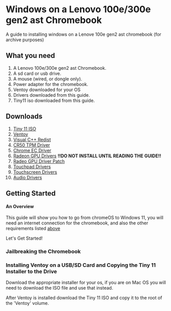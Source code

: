 # Windows on a Lenovo 100e/300e gen2 ast Chromebook

A guide to installing windows on a Lenove 100e gen2 ast chromebook (for archive purposes)


## What you need

1. A Lenovo 100e/300e gen2 ast Chromebook.
2. A sd card or usb drive.
3. A mouse (wired, or dongle only).
4. Power adapter for the chromebook.
5. Ventoy downloaded for your OS
5. Drivers downloaded from this guide.
6. Tiny11 iso downloaded from this guide.

## Downloads

1. [Tiny 11 ISO](https://www.mediafire.com/file/vn0ucvdb389sxl3/tiny11_23H2_x64.iso/file)
2. [Ventoy](https://www.ventoy.net)
3. [Visual C++ Redist](https://aka.ms/vs/17/release/vc_redist.x64.exe)
4. [CR50 TPM Driver](https://github.com/coolstar/driverinstallers/raw/master/cr50/cr50.1.0.1-installer.exe)
5. [Chrome EC Driver](https://github.com/coolstar/driverinstallers/raw/master/crosec/crosec.2.0.6-installer.exe)
6. [Radeon GPU Drivers](https://drivers.amd.com/drivers/radeon-software-adrenalin-2020-21.5.2-win10-64bit-legacyasics-june21-legacy.exe) **!!DO NOT INSTALL UNTIL READING THE GUIDE!!**
7. [Radeo GPU Driver Patch](https://coolstar.org/chromebook/downloads/drivers/stoney-amdkmdag-patch.zip)
8. [Touchpad Drivers](https://github.com/coolstar/driverinstallers/raw/master/crostouchpad/crostouchpad.4.1.6-installer.exe)
9. [Touchscreen Drivers](https://github.com/coolstar/driverinstallers/raw/master/crostouchscreen/crostouchscreen.2.9.5-installer.exe)
10. [Audio Drivers](https://github.com/coolstar/driverinstallers/raw/master/csaudioacp2x/csaudioacp2x.1.0.0-installer.exe)

## Getting Started

#### An Overview

This guide will show you how to go from chromeOS to Windows 11, you will need an internet connection for the chromebook, and also the other requirements listed [above](https://github.com/thegamershollow/windows-on-chromebook/README.md#downloads)

Let's Get Started!

### Jailbreaking the Chromebook

### Installing Ventoy on a USB/SD Card and Copying the Tiny 11 Installer to the Drive

Download the appropriate installer for your os, if you are on Mac OS you will need to download the ISO file and use that instead.

After Ventoy is installed download the Tiny 11 ISO and copy it to the root of the 'Ventoy' volume.

